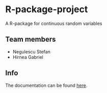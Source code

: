 # R-package-project
A R-package for continuous random variables  
## Team members
- Negulescu Stefan
- Hirnea Gabriel
## Info
 The documentation can be found [here](https://github.com/Stefannsen/R-package-project/blob/main/Proiect1_R/Documentatie.pdf).


